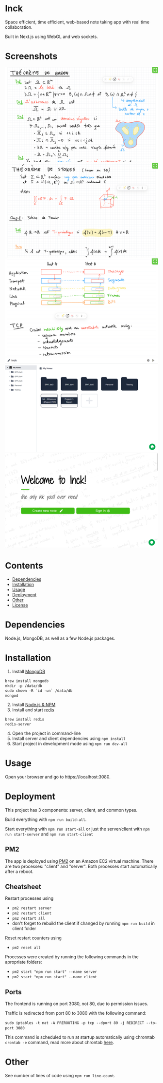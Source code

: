 # Inck

Space efficient, time efficient, web-based note taking app with real time collaboration.

Built in Next.js using WebGL and web sockets.

# Screenshots

![alt text](screenshots/3.png)
![alt text](screenshots/4.png)
![alt text](screenshots/5.png)
![alt text](screenshots/2.png)
![alt text](screenshots/1.png)

# Contents

- [Dependencies](#dependencies)
- [Installation](#installation)
- [Usage](#usage)
- [Deployment](#deployment)
- [Other](#other)
- [License](#license)

# Dependencies

Node.js, MongoDB, as well as a few Node.js packages.

# Installation

1. Install [MongoDB](https://www.mongodb.com/try/download/community)

```
brew install mongodb
mkdir -p /data/db
sudo chown -R `id -un` /data/db
mongod
```

2. Install [Node.js & NPM](https://nodejs.org/en/download/)
3. Install and start [redis](https://redis.io/)

```
brew install redis
redis-server
```

4. Open the project in command-line
5. Install server and client dependencies using `npm install`
6. Start project in development mode using `npm run dev-all`

# Usage

Open your browser and go to https://localhost:3080.

# Deployment

This project has 3 components: server, client, and common types.

Build everything with `npm run build-all`.

Start everything with `npm run start-all` or just the server/client with `npm run start-server` and `npm run start-client`

## PM2

The app is deployed using [PM2](https://pm2.keymetrics.io/docs/usage/startup/) on an Amazon EC2 virtual machine. There are two processes: "client" and "server". Both processes start automatically after a reboot.

## Cheatsheet

Restart processes using

- `pm2 restart server`
- `pm2 restart client`
- `pm2 restart all`
- don't forget to rebuild the client if changed by running `npm run build` in client folder

Reset restart counters using

- `pm2 reset all`

Processes were created by running the following commands in the apropriate folders:

- `pm2 start "npm run start" --name server`
- `pm2 start "npm run start" --name client`

## Ports

The frontend is running on port 3080, not 80, due to permission issues.

Traffic is redirected from port 80 to 3080 with the following command:

`sudo iptables -t nat -A PREROUTING -p tcp --dport 80 -j REDIRECT --to-port 3080`

This command is scheduled to run at startup automatically using chromtab `crontab -e` command, read more about chrontab [here](https://askubuntu.com/questions/814/how-to-run-scripts-on-start-up).

# Other

See number of lines of code using `npm run line-count`.
